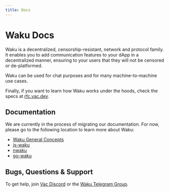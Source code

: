 ```yaml
---
title: Docs
---
```


# Waku Docs

Waku is a decentralized, censorship-resistant, network and protocol family.
It enables you to add communication features to your dApp in a decentralized manner,
ensuring to your users that they will not be censored or de-platformed.

Waku can be used for chat purposes and for many machine-to-machine use cases.

Finally, if you want to learn how Waku works under the hoods, check the specs at [rfc.vac.dev](https://rfc.vac.dev/).

## Documentation

We are currently in the process of migrating our documentation.
For now, please go to the following location to learn more about Waku:

- [Waku General Concepts](/docs/main)
- [js-waku](https://docs.wakuconnect.dev/)
- [nwaku](https://github.com/status-im/nwaku)
- [go-waku](https://github.com/status-im/go-waku)

## Bugs, Questions & Support

To get help, join [Vac Discord](https://discord.gg/j5pGbn7MHZ)
or the [Waku Telegram Group](https://t.me/waku_org).
